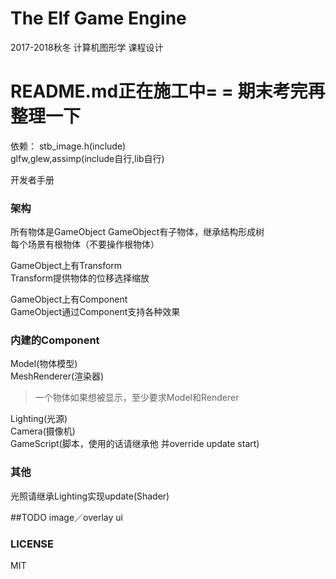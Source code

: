 The Elf Game Engine
========================

2017-2018秋冬 计算机图形学 课程设计

# README.md正在施工中= = 期末考完再整理一下



依赖：
stb_image.h(include)  
glfw,glew,assimp(include自行,lib自行)  


开发者手册
### 架构
所有物体是GameObject
GameObject有子物体，继承结构形成树  
每个场景有根物体（不要操作根物体）  

GameObject上有Transform  
Transform提供物体的位移选择缩放  

GameObject上有Component  
GameObject通过Component支持各种效果  

### 内建的Component
Model(物体模型)  
MeshRenderer(渲染器)  
> 一个物体如果想被显示，至少要求Model和Renderer

Lighting(光源)  
Camera(摄像机)  
GameScript(脚本，使用的话请继承他 并override update start)  
### 其他
光照请继承Lighting实现update(Shader)

##TODO
image／overlay ui

### LICENSE

MIT